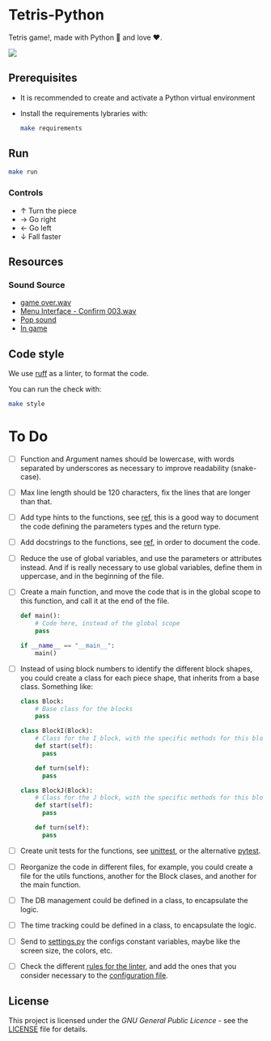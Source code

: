 # Tetris-Python

Tetris game!, made with Python :snake: and love :heart:.

<p align="left" style="width: 70%">
<img src="https://github.com/YiJeongseop/Tetris-Python/assets/112690335/a2accd27-2d06-4947-a712-192e396ddb2f">
</p>

## Prerequisites

* It is recommended to create and activate a Python virtual environment
* Install the requirements lybraries with:

  ```bash
  make requirements
  ```

## Run

```bash
make run
```


### Controls

* ↑ Turn the piece
* → Go right
* ← Go left
* ↓ Fall faster

## Resources

### Sound Source

* [game over.wav](https://freesound.org/people/irrlicht/sounds/42349/)  
* [Menu Interface - Confirm 003.wav](https://freesound.org/people/DWOBoyle/sounds/143607/)  
* [Pop sound](https://freesound.org/people/deraj/sounds/202230/)  
* [In game](https://freesound.org/people/BloodPixelHero/sounds/580898/)

## Code style

We use [ruff](https://beta.ruff.rs/docs/) as a linter, to format the code.

You can run the check with:

```bash
make style
```

# To Do

* [ ] Function and Argument names should be lowercase, with words separated by underscores as necessary 
  to improve readability (snake-case).
* [ ] Max line length should be 120 characters, fix the lines that are longer than that.
* [ ] Add type hints to the functions, see [ref](https://docs.python.org/3/library/typing.html), 
  this is a good way to document the code defining the parameters types and the return type.
* [ ] Add docstrings to the functions, see [ref](https://www.python.org/dev/peps/pep-0257/), 
  in order to document the code.
* [ ] Reduce the use of global variables, and use the parameters or attributes instead. 
  And if is really necessary to use global variables, define them in uppercase, and in the beginning of the file.
* [ ] Create a main function, and move the code that is in the global scope to this function, 
  and call it at the end of the file.

  ```python
  def main():
      # Code here, instead of the global scope
      pass
  
  if __name__ == "__main__":
      main()
  ```
* [ ] Instead of using block numbers to identify the different block shapes, you could create a class for each 
  piece shape, that inherits from a base class. Something like:
   
  ```python
  class Block:
      # Base class for the blocks
      pass
  
  class BlockI(Block):
      # Class for the I block, with the specific methods for this block
      def start(self): 
        pass 

      def turn(self): 
        pass 
  
  class BlockJ(Block):
      # Class for the J block, with the specific methods for this block
      def start(self): 
        pass 

      def turn(self): 
        pass 
  ```
* [ ] Create unit tests for the functions, see [unittest](https://docs.python.org/3/library/unittest.html), 
  or the alternative [pytest](https://docs.pytest.org/en/7.4.x/).
* [ ] Reorganize the code in different files, for example, you could create a file for the utils functions, 
  another for the Block clases, and another for the main function.
* [ ] The DB management could be defined in a class, to encapsulate the logic.
* [ ] The time tracking could be defined in a class, to encapsulate the logic.
* [ ] Send to [settings.py](settings.py) the configs constant variables, maybe like the screen size, the colors, etc.
* [ ] Check the different [rules for the linter](https://beta.ruff.rs/docs//rules/), and add the ones that you 
  consider necessary to the [configuration file](pyproject.toml).

## License

This project is licensed under the _GNU General Public Licence_ - see the [LICENSE](LICENSE) file for details.
